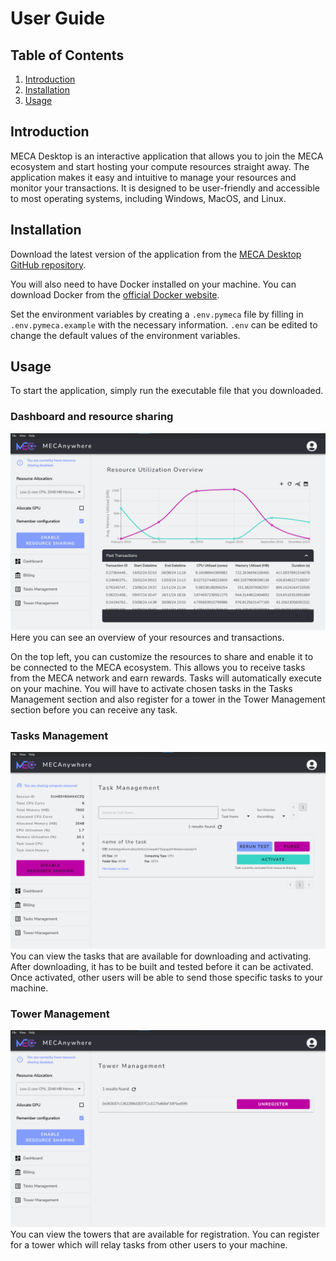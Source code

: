 # User Guide

## Table of Contents
1. [Introduction](#Introduction)
2. [Installation](#Installation)
3. [Usage](#Usage)

## Introduction
MECA Desktop is an interactive application that allows you to join the MECA ecosystem and start hosting your compute resources straight away. The application makes it easy and intuitive to manage your resources and monitor your transactions. It is designed to be user-friendly and accessible to most operating systems, including Windows, MacOS, and Linux.

## Installation
Download the latest version of the application from the [MECA Desktop GitHub repository](https://github.com/sbip-sg/meca_desktop/releases).

You will also need to have Docker installed on your machine. You can download Docker from the [official Docker website](https://www.docker.com/get-started).

Set the environment variables by creating a `.env.pymeca` file by filling in `.env.pymeca.example` with the necessary information. `.env` can be edited to change the default values of the environment variables.

## Usage
To start the application, simply run the executable file that you downloaded. 

### Dashboard and resource sharing
![Dashboard](/_static/images/dashboard.png)
Here you can see an overview of your resources and transactions. 

On the top left, you can customize the resources to share and enable it to be connected to the MECA ecosystem. This allows you to receive tasks from the MECA network and earn rewards. Tasks will automatically execute on your machine. You will have to activate chosen tasks in the Tasks Management section and also register for a tower in the Tower Management section before you can receive any task.

### Tasks Management
![Tasks](/_static/images/tasks.png)
You can view the tasks that are available for downloading and activating. After downloading, it has to be built and tested before it can be activated. Once activated, other users will be able to send those specific tasks to your machine.

### Tower Management
![Towers](/_static/images/towers.png)
You can view the towers that are available for registration. You can register for a tower which will relay tasks from other users to your machine.
